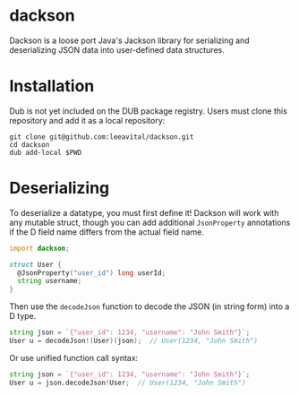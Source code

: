 # dackson

Dackson is a loose port Java's Jackson library for serializing and deserializing JSON data into user-defined data structures.

# Installation

Dub is not yet included on the DUB package registry. Users must clone this repository and add it as a local repository:

```
git clone git@github.com:leeavital/dackson.git
cd dackson
dub add-local $PWD
```

# Deserializing

To deserialize a datatype, you must first define it! Dackson will work with any
mutable struct, though you can add additional `JsonProperty` annotations if the
D field name differs from the actual field name.

```D
import dackson;

struct User {
  @JsonProperty("user_id") long userId;
  string username;
}
```

Then use the `decodeJson` function to decode the JSON (in string form) into a D type.

```D
string json = `{"user_id": 1234, "username": "John Smith"}`;
User u = decodeJson!(User)(json);  // User(1234, "John Smith")
```

Or use unified function call syntax: 

```D
string json = `{"user_id": 1234, "username": "John Smith"}`;
User u = json.decodeJson!User;  // User(1234, "John Smith")
```


